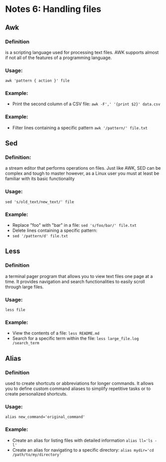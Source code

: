 # Notes 6: Handling files

## Awk
### Definition
is a scripting language used for processing text files. AWK supports almost if not all of the features of a programming language. 
### Usage:
`awk 'pattern { action }' file`
### Example: 
* Print the second column of a CSV file:
`awk -F',' '{print $2}' data.csv`
### Example: 
* Filter lines containing a specific pattern
`awk '/pattern/' file.txt`

## Sed
### Definition:
a stream editor that performs operations on files. Just like AWK, SED can be complex and tough to master however, as a Linux user you must at least be familiar with its basic functionality
### Usage:
`sed 's/old_text/new_text/' file`
### Example:
* Replace "foo" with "bar" in a file:
`sed 's/foo/bar/' file.txt`
* Delete lines containing a specific pattern:
* `sed '/pattern/d' file.txt`


## Less
### Definition
a terminal pager program that allows you to view text files one page at a time. It provides navigation and search functionalities to easily scroll through large files.
### Usage:
`less file`
### Example: 
* View the contents of a file:
`less README.md`
* Search for a specific term within the file:
`less large_file.log
/search_term`

## Alias
### Definition
used to create shortcuts or abbreviations for longer commands. It allows you to define custom command aliases to simplify repetitive tasks or to create personalized shortcuts.
### Usage:
`alias new_command='original_command'`
### Example: 
* Create an alias for listing files with detailed information
`alias ll='ls -l'`
* Create an alias for navigating to a specific directory:
`alias mydir='cd /path/to/my/directory'`


